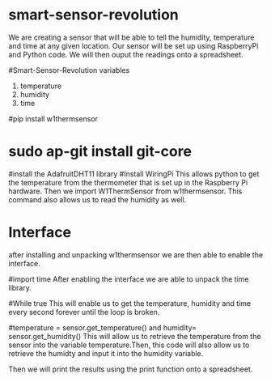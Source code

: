 # smart-sensor-revolution
We are creating a sensor that will be able to tell the humidity, temperature and time at any given location. Our sensor will be set up using 
RaspberryPi and Python code. We will then ouput the readings onto a spreadsheet. 

#Smart-Sensor-Revolution variables
1. temperature
2. humidity
3. time

#pip install w1thermsensor 
# sudo ap-git install git-core 
#install the AdafruitDHT11 library
#Install WiringPi 
This allows python to get the temperature from the thermometer that is set up in the Raspberry Pi hardware.
Then we import W1ThermSensor from w1thermsensor. This command also allows us to read the humidity as well.


# Interface
after installing and unpacking w1thermsensor we are then able to enable the interface.

#import time
After enabling the interface we are able to unpack the time library.

#While true
This will enable us to get the temperature, humidity and time every second forever until the loop is broken.

#temperature = sensor.get_temperature() and humidity= sensor.get_humidity()
This will allow us to retrieve the temperature from the sensor into the variable temperature.Then,
this code will also allow us to retrieve the humidty and input it into the humidity variable.

Then we will print the results using the print function onto a spreadsheet.





